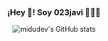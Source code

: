<p align="center" width="300">
   <h3 align="center">¡Hey 👋! Soy 023javi 👨🏻‍💻</h3>
</p>

<div align="center">
   
   ![midudev's GitHub stats](https://github-readme-stats.vercel.app/api?username=023javi&show_icons=true&locale=es&theme=dark#gh-dark-mode-only)
   
</div>
